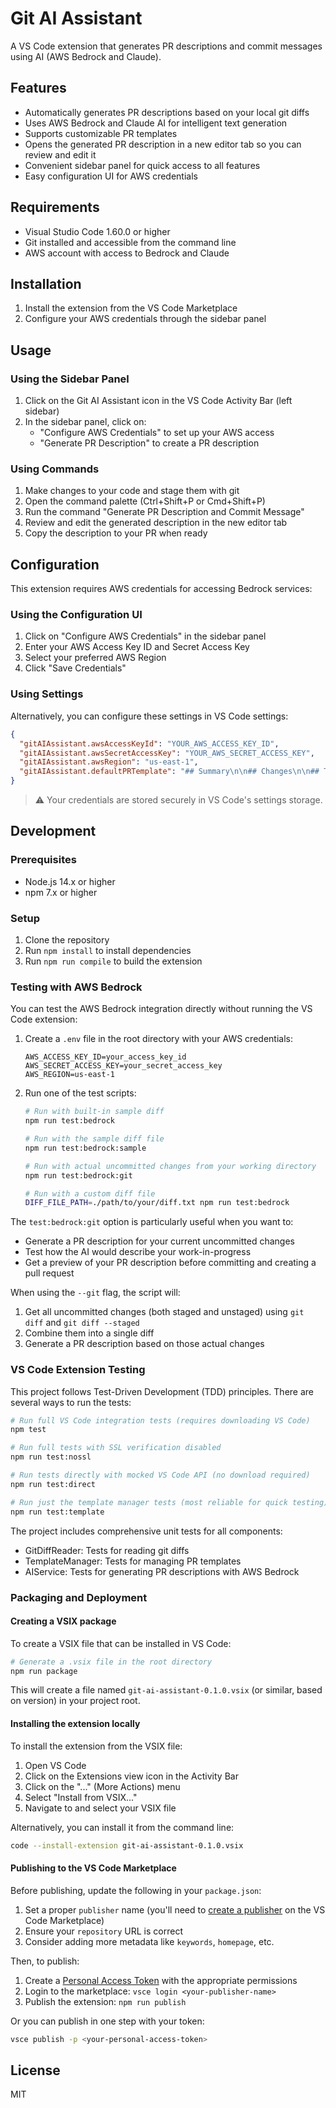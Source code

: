 # Git AI Assistant

A VS Code extension that generates PR descriptions and commit messages using AI (AWS Bedrock and Claude).

## Features

- Automatically generates PR descriptions based on your local git diffs
- Uses AWS Bedrock and Claude AI for intelligent text generation
- Supports customizable PR templates
- Opens the generated PR description in a new editor tab so you can review and edit it
- Convenient sidebar panel for quick access to all features
- Easy configuration UI for AWS credentials

## Requirements

- Visual Studio Code 1.60.0 or higher
- Git installed and accessible from the command line
- AWS account with access to Bedrock and Claude

## Installation

1. Install the extension from the VS Code Marketplace
2. Configure your AWS credentials through the sidebar panel

## Usage

### Using the Sidebar Panel

1. Click on the Git AI Assistant icon in the VS Code Activity Bar (left sidebar)
2. In the sidebar panel, click on:
   - "Configure AWS Credentials" to set up your AWS access
   - "Generate PR Description" to create a PR description

### Using Commands

1. Make changes to your code and stage them with git
2. Open the command palette (Ctrl+Shift+P or Cmd+Shift+P)
3. Run the command "Generate PR Description and Commit Message"
4. Review and edit the generated description in the new editor tab
5. Copy the description to your PR when ready

## Configuration

This extension requires AWS credentials for accessing Bedrock services:

### Using the Configuration UI

1. Click on "Configure AWS Credentials" in the sidebar panel
2. Enter your AWS Access Key ID and Secret Access Key
3. Select your preferred AWS Region
4. Click "Save Credentials"

### Using Settings 

Alternatively, you can configure these settings in VS Code settings:

```json
{
  "gitAIAssistant.awsAccessKeyId": "YOUR_AWS_ACCESS_KEY_ID",
  "gitAIAssistant.awsSecretAccessKey": "YOUR_AWS_SECRET_ACCESS_KEY",
  "gitAIAssistant.awsRegion": "us-east-1",
  "gitAIAssistant.defaultPRTemplate": "## Summary\n\n## Changes\n\n## Testing\n\n## Screenshots\n\n"
}
```

> ⚠️ Your credentials are stored securely in VS Code's settings storage.

## Development

### Prerequisites

- Node.js 14.x or higher
- npm 7.x or higher

### Setup

1. Clone the repository
2. Run `npm install` to install dependencies
3. Run `npm run compile` to build the extension

### Testing with AWS Bedrock

You can test the AWS Bedrock integration directly without running the VS Code extension:

1. Create a `.env` file in the root directory with your AWS credentials:
   ```
   AWS_ACCESS_KEY_ID=your_access_key_id
   AWS_SECRET_ACCESS_KEY=your_secret_access_key
   AWS_REGION=us-east-1
   ```

2. Run one of the test scripts:
   ```bash
   # Run with built-in sample diff
   npm run test:bedrock
   
   # Run with the sample diff file
   npm run test:bedrock:sample
   
   # Run with actual uncommitted changes from your working directory
   npm run test:bedrock:git
   
   # Run with a custom diff file
   DIFF_FILE_PATH=./path/to/your/diff.txt npm run test:bedrock
   ```

The `test:bedrock:git` option is particularly useful when you want to:
- Generate a PR description for your current uncommitted changes
- Test how the AI would describe your work-in-progress
- Get a preview of your PR description before committing and creating a pull request

When using the `--git` flag, the script will:
1. Get all uncommitted changes (both staged and unstaged) using `git diff` and `git diff --staged`
2. Combine them into a single diff
3. Generate a PR description based on those actual changes

### VS Code Extension Testing

This project follows Test-Driven Development (TDD) principles. There are several ways to run the tests:

```bash
# Run full VS Code integration tests (requires downloading VS Code)
npm test

# Run full tests with SSL verification disabled
npm run test:nossl

# Run tests directly with mocked VS Code API (no download required)
npm run test:direct

# Run just the template manager tests (most reliable for quick testing)
npm run test:template
```

The project includes comprehensive unit tests for all components:
- GitDiffReader: Tests for reading git diffs
- TemplateManager: Tests for managing PR templates
- AIService: Tests for generating PR descriptions with AWS Bedrock

### Packaging and Deployment

#### Creating a VSIX package

To create a VSIX file that can be installed in VS Code:

```bash
# Generate a .vsix file in the root directory
npm run package
```

This will create a file named `git-ai-assistant-0.1.0.vsix` (or similar, based on version) in your project root.

#### Installing the extension locally

To install the extension from the VSIX file:

1. Open VS Code
2. Click on the Extensions view icon in the Activity Bar
3. Click on the "..." (More Actions) menu
4. Select "Install from VSIX..."
5. Navigate to and select your VSIX file

Alternatively, you can install it from the command line:

```bash
code --install-extension git-ai-assistant-0.1.0.vsix
```

#### Publishing to the VS Code Marketplace

Before publishing, update the following in your `package.json`:

1. Set a proper `publisher` name (you'll need to [create a publisher](https://marketplace.visualstudio.com/manage) on the VS Code Marketplace)
2. Ensure your `repository` URL is correct
3. Consider adding more metadata like `keywords`, `homepage`, etc.

Then, to publish:

1. Create a [Personal Access Token](https://dev.azure.com/your-organization/_usersSettings/tokens) with the appropriate permissions
2. Login to the marketplace: `vsce login <your-publisher-name>`
3. Publish the extension: `npm run publish`

Or you can publish in one step with your token:

```bash
vsce publish -p <your-personal-access-token>
```

## License

MIT 